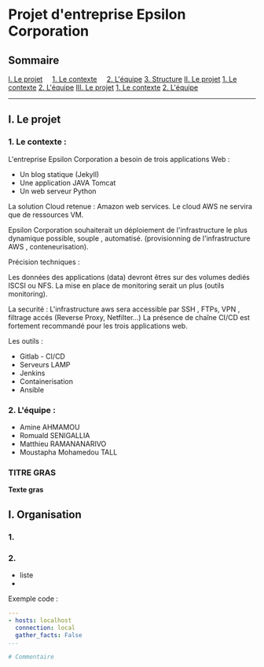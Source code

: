 # **Projet d'entreprise Epsilon Corporation**

## Sommaire

[I. Le projet](#I-Le-projet)
&nbsp; &nbsp; [1. Le contexte](#1-Le-contexte)
&nbsp; &nbsp; [2. L'équipe](#2-L'équipe)
[3. Structure](#2-Structure)
[II. Le projet](#I-Le-projet)
[1. Le contexte](#1-Le-contexte)
[2. L'équipe](#2-L'équipe)
[III. Le projet](#I-Le-projet)
[1. Le contexte](#1-Le-contexte)
[2. L'équipe](#2-L'équipe)
  
---

## I. Le projet


### 1. Le contexte :

L'entreprise Epsilon Corporation a besoin de trois applications Web :

* Un blog statique (Jekyll)
* Une application JAVA Tomcat
* Un web serveur Python

La solution Cloud retenue : Amazon web services. Le cloud AWS ne servira que de ressources
VM.

Epsilon Corporation souhaiterait un déploiement de l'infrastructure le plus dynamique possible,
souple , automatisé. (provisionning de l'infrastructure AWS , conteneurisation).

Précision techniques :

Les données des applications (data) devront êtres sur des volumes dediés ISCSI ou NFS.
La mise en place de monitoring serait un plus (outils monitoring).

La securité :
L'infrastructure aws sera accessible par SSH , FTPs, VPN , filtrage accés (Reverse Proxy, Netfilter...)
La présence de chaîne CI/CD est fortement recommandé pour les trois applications web.

Les outils :
* Gitlab - CI/CD
* Serveurs LAMP
* Jenkins
* Containerisation
* Ansible

### 2. L'équipe :

* Amine AHMAMOU
* Romuald SENIGALLIA
* Matthieu RAMANANARIVO
* Moustapha Mohamedou TALL


### TITRE GRAS
**Texte gras** 

## I. Organisation

### 1. 
### 2. 

* liste
* 

Exemple code :
```yaml
---
- hosts: localhost
  connection: local
  gather_facts: False
...
        
# Commentaire

```
